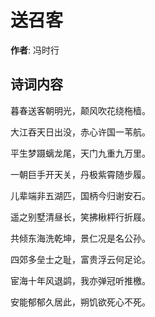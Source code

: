 # 送召客

**作者**: 冯时行

## 诗词内容

暮春送客朝明光，颠风吹花绕柂樯。

大江吞天日出没，赤心许国一苇航。

平生梦蹑螭龙尾，天门九重九万里。

一朝巨手开天关，丹极紫霄随步履。

儿辈端非五湖匹，国柄今归谢安石。

遥之别墅清昼长，笑拂楸枰行折屐。

共倾东海洗乾坤，景仁况是名公孙。

四郊多垒士之耻，富贵浮云何足论。

宦海十年风退鹢，我亦弹冠听推檄。

安能郁郁久居此，朔饥欲死心不死。

